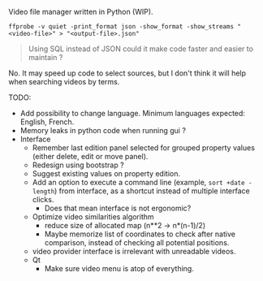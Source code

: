 Video file manager written in Python (WIP).

```
ffprobe -v quiet -print_format json -show_format -show_streams "<video-file>" > "<output-file>.json"
```

> Using SQL instead of JSON could it make code faster and easier to maintain ?

No. It may speed up code to select sources, but I don't think it will help
when searching videos by terms.


TODO:
- Add possibility to change language. Minimum languages expected: English, French.
- Memory leaks in python code when running gui ?
- Interface
  - Remember last edition panel selected for grouped property values
    (either delete, edit or move panel).
  - Redesign using bootstrap ?
  - Suggest existing values on property edition.
  - Add an option to execute a command line (example, `sort +date -length`)
    from interface, as a shortcut instead of multiple interface clicks.
    - Does that mean interface is not ergonomic?
  - Optimize video similarities algorithm
    - reduce size of allocated map (n**2 -> n*(n-1)/2)
    - Maybe memorize list of coordinates to check after native comparison,
      instead of checking all potential positions.
  - video provider interface is irrelevant with unreadable videos.
  - Qt
    - Make sure video menu is atop of everything.
